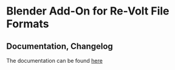 # Blender Add-On for Re-Volt File Formats

## Documentation, Changelog

The documentation can be found [here](https://yethiel.github.io/re-volt-addon/)
